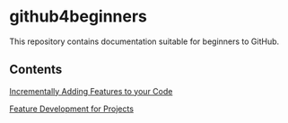 github4beginners
================

This repository contains documentation suitable for beginners to GitHub.

Contents
--------

[Incrementally Adding Features to your Code](https://github.com/shabaz123/github4beginners/blob/master/adding-features-to-your-code.md)

[Feature Development for Projects](https://github.com/shabaz123/github4beginners/blob/master/feature-development-for-projects.md)



